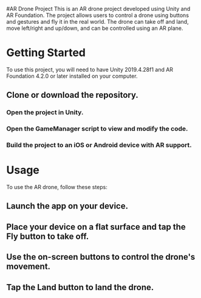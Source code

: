 #AR Drone Project
This is an AR drone project developed using Unity and AR Foundation. The project allows users to control a drone using buttons and gestures and fly it in the real world. The drone can take off and land, move left/right and up/down, and can be controlled using an AR plane.

# Getting Started
To use this project, you will need to have Unity 2019.4.28f1 and AR Foundation 4.2.0 or later installed on your computer.

## Clone or download the repository.
### Open the project in Unity.
### Open the GameManager script to view and modify the code.
### Build the project to an iOS or Android device with AR support.
# Usage
To use the AR drone, follow these steps:

## Launch the app on your device.
## Place your device on a flat surface and tap the Fly button to take off.
## Use the on-screen buttons to control the drone's movement.
## Tap the Land button to land the drone.
